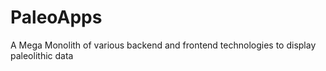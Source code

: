 # PaleoApps
 A Mega Monolith of various backend and frontend technologies to display paleolithic data
